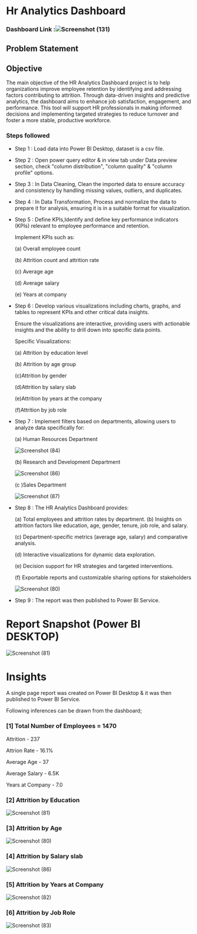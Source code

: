 # Hr Analytics Dashboard

### Dashboard Link :![Screenshot (131)](https://github.com/user-attachments/assets/05c4609b-fb2b-400f-b40c-ff64d7672931)

## Problem Statement

## Objective

The main objective of the HR Analytics Dashboard project is to help organizations improve employee retention by identifying and addressing factors contributing to attrition. Through data-driven insights and predictive analytics, the dashboard aims to enhance job satisfaction, engagement, and performance. This tool will support HR professionals in making informed decisions and implementing targeted strategies to reduce turnover and foster a more stable, productive workforce.


### Steps followed 

- Step 1 : Load data into Power BI Desktop, dataset is a csv file.
- Step 2 : Open power query editor & in view tab under Data preview section, check "column distribution", "column quality" & "column profile" options.

- Step 3 : In Data Cleaning, Clean the imported data to ensure accuracy and consistency by handling missing values, outliers, and duplicates.
- Step 4 : In Data Transformation, Process and normalize the data to prepare it for analysis, ensuring it is in a suitable format for visualization.
- Step 5 : Define KPIs,Identify and define key performance indicators (KPIs) relevant to employee performance and retention.

  Implement KPIs such as:
  
  (a) Overall employee count

   (b) Attrition count and attrition rate

   (c) Average age

   (d) Average salary

   (e) Years at company
    


- Step 6 : Develop various visualizations including charts, graphs, and tables to represent KPIs and other critical data insights.

  Ensure the visualizations are interactive, providing users with actionable insights and the ability to drill down into specific data points.

   Specific Visualizations:

   (a) Attrition by education level

   (b) Attrition by age group

   (c)Attrition by gender


   (d)Attrition by salary slab

   (e)Attrition by years at the company

   (f)Attrition by job role 

- Step 7 : Implement filters based on departments, allowing users to analyze data specifically for:

  (a) Human Resources Department
  

  ![Screenshot (84)](https://github.com/ayushi825/HrAnalyticsDashboard/assets/90374474/b2c46780-a861-4791-9d19-501984441e78)

   (b) Research and Development Department

   ![Screenshot (86)](https://github.com/ayushi825/HrAnalyticsDashboard/assets/90374474/3b8513bc-c503-4b3a-b44d-0ddd7e1d6ddb)

   (c )Sales Department

   ![Screenshot (87)](https://github.com/ayushi825/HrAnalyticsDashboard/assets/90374474/6c30a755-0f2e-4832-b61a-6bc0bc47e289)

- Step 8 : The HR Analytics Dashboard provides:

   (a) Total employees and attrition rates by department.
   (b) Insights on attrition factors like education, age, gender, tenure, job role, and salary.

   (c) Department-specific metrics (average age, salary) and comparative analysis.

  (d) Interactive visualizations for dynamic data exploration.

   (e) Decision support for HR strategies and targeted interventions.

   (f) Exportable reports and customizable sharing options for stakeholders

    ![Screenshot (80)](https://github.com/ayushi825/HrAnalyticsDashboard/assets/90374474/ce60656b-2621-4257-b29e-c82f1384a823)

        



        
 
 
 

 
 
 
 
 
 - Step 9 : The report was then published to Power BI Service.
 
 


# Report Snapshot (Power BI DESKTOP)

![Screenshot (81)](https://github.com/ayushi825/HrAnalyticsDashboard/assets/90374474/b5267ae4-8ea1-4ce9-9b81-487d96b2d35b)
 
 

# Insights

A single page report was created on Power BI Desktop & it was then published to Power BI Service.

Following inferences can be drawn from the dashboard;

### [1] Total Number of Employees = 1470

   Attrition - 237

   Attrion Rate - 16.1%

   Average Age - 37

   Average Salary - 6.5K

   Years at Company - 7.0
           
### [2] Attrition by Education
![Screenshot (81)](https://github.com/ayushi825/HrAnalyticsDashboard/assets/90374474/24f8a516-3367-464e-ba8b-913e6ba822d9)




   
  
  ### [3] Attrition by Age 
  ![Screenshot (80)](https://github.com/ayushi825/HrAnalyticsDashboard/assets/90374474/dbad2690-b831-4edb-9bf9-6a09ee6726ff)



 ### [4] Attrition by Salary slab
 ![Screenshot (86)](https://github.com/ayushi825/HrAnalyticsDashboard/assets/90374474/4c94c649-9cf2-4ad1-8de5-749db845125e)
### [5]  Attrition by Years at Company
![Screenshot (82)](https://github.com/ayushi825/HrAnalyticsDashboard/assets/90374474/a6ef20e0-5928-4e02-8abf-368cd0c5a246)

### [6]  Attrition by Job Role
![Screenshot (83)](https://github.com/ayushi825/HrAnalyticsDashboard/assets/90374474/f45972f0-64c0-4983-8e48-abd84de7d6e5)
 
